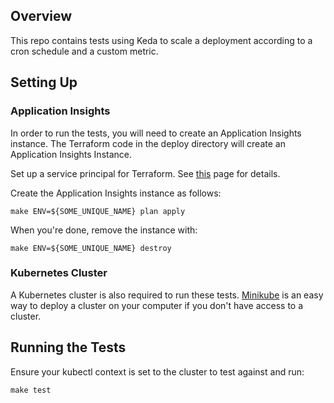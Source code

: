 ## Overview

This repo contains tests using Keda to scale a deployment according to a cron schedule and a custom metric.

## Setting Up

### Application Insights

In order to run the tests, you will need to create an Application Insights instance. The Terraform code in the deploy 
directory will create an Application Insights Instance.

Set up a service principal for Terraform. See [this](https://registry.terraform.io/providers/hashicorp/azurerm/latest/docs/guides/service_principal_client_secret) page
for details.

Create the Application Insights instance as follows:
```
make ENV=${SOME_UNIQUE_NAME} plan apply
```

When you're done, remove the instance with:
```
make ENV=${SOME_UNIQUE_NAME} destroy
```

### Kubernetes Cluster

A Kubernetes cluster is also required to run these tests. [Minikube](https://minikube.sigs.k8s.io/docs/) is an easy way to deploy a cluster
on your computer if you don't have access to a cluster.

## Running the Tests

Ensure your kubectl context is set to the cluster to test against and run:
```
make test
```
